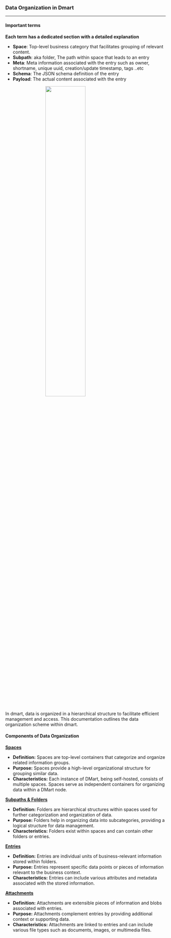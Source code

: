 <script>
  import {QueryType} from "@/dmart";
  import ListView from "@/components/management/ListView.svelte";
  import Tree from "./assets/tree.png"
</script>
<style>
.center {
  display: block;
  margin-left: auto;
  margin-right: auto;
  width: 50%;
}
</style>

### **Data Organization in Dmart**

---

#### **Important terms**

**Each term has a dedicated section with a detailed explanation**

- **Space**: Top-level business category that facilitates grouping of relevant content.
- **Subpath**: aka folder, The path within space that leads to an entry
- **Meta**: Meta information associated with the entry such as owner, shortname, unique uuid, creation/update timestamp, tags ..etc
- **Schema**: The JSON schema definition of the entry
- **Payload**: The actual content associated with the entry

<img class="center" src={Tree} width="500">

In dmart, data is organized in a hierarchical structure to facilitate efficient management and access. This documentation outlines the data organization scheme within dmart.

#### **Components of Data Organization**

**[Spaces](Space)**

- **Definition:** Spaces are top-level containers that categorize and organize related information groups.
- **Purpose:** Spaces provide a high-level organizational structure for grouping similar data.
- **Characteristics:** Each instance of DMart, being self-hosted, consists of multiple spaces. Spaces serve as independent containers for organizing data within a DMart node.

**[Subpaths & Folders](Subpath)**

- **Definition:** Folders are hierarchical structures within spaces used for further categorization and organization of data.
- **Purpose:** Folders help in organizing data into subcategories, providing a logical structure for data management.
- **Characteristics:** Folders exist within spaces and can contain other folders or entries.

**[Entries](Entries)**

- **Definition:** Entries are individual units of business-relevant information stored within folders.
- **Purpose:** Entries represent specific data points or pieces of information relevant to the business context.
- **Characteristics:** Entries can include various attributes and metadata associated with the stored information.

**[Attachments](Attachments)**

- **Definition:** Attachments are extensible pieces of information and blobs associated with entries.
- **Purpose:** Attachments complement entries by providing additional context or supporting data.
- **Characteristics:** Attachments are linked to entries and can include various file types such as documents, images, or multimedia files.
